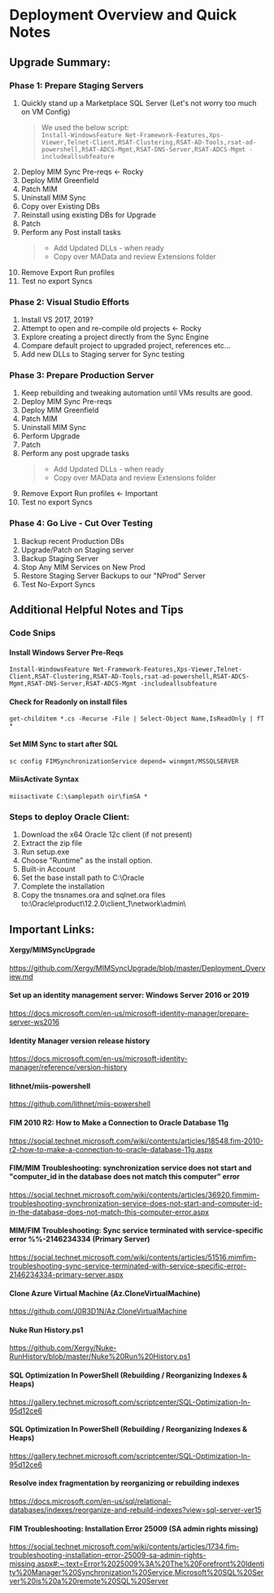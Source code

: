 # Deployment Overview and Quick Notes

## Upgrade Summary:

### Phase 1: Prepare Staging Servers

1. Quickly stand up a Marketplace SQL Server (Let's not worry too much on VM Config) 
   > We used the below script:  
   > ```Install-WindowsFeature Net-Framework-Features,Xps-Viewer,Telnet-Client,RSAT-Clustering,RSAT-AD-Tools,rsat-ad-powershell,RSAT-ADCS-Mgmt,RSAT-DNS-Server,RSAT-ADCS-Mgmt -includeallsubfeature```
2. Deploy MIM Sync Pre-reqs <- Rocky
3. Deploy MIM Greenfield 
4. Patch MIM
5. Uninstall MIM Sync
6. Copy over Existing DBs
7. Reinstall using existing DBs for Upgrade
8. Patch
9. Perform any Post install tasks
   > - Add Updated DLLs - when ready
   > - Copy over MAData and review Extensions folder
10. Remove Export Run profiles
11. Test no export Syncs

### Phase 2: Visual Studio Efforts

1. Install VS 2017, 2019?
2. Attempt to open and re-compile old projects <- Rocky
3. Explore creating a project directly from the Sync Engine
4. Compare default project to upgraded project, references etc...
5. Add new DLLs to Staging server for Sync testing

### Phase 3: Prepare Production Server

1. Keep rebuilding and tweaking automation until VMs results are good.
2. Deploy MIM Sync Pre-reqs
3. Deploy MIM Greenfield 
4. Patch MIM
5. Uninstall MIM Sync
6. Perform Upgrade
7. Patch
8. Perform any post upgrade tasks
   > - Add Updated DLLs - when ready
   > - Copy over MAData and review Extensions folder
10. Remove Export Run profiles <- Important
10. Test no export Syncs

### Phase 4: Go Live - Cut Over Testing

1. Backup recent Production DBs
2. Upgrade/Patch on Staging server
3. Backup Staging Server
4. Stop Any MIM Services on New Prod
4. Restore Staging Server Backups to our "NProd" Server
5. Test No-Export Syncs

## Additional Helpful Notes and Tips

### Code Snips

#### Install Windows Server Pre-Reqs
```
Install-WindowsFeature Net-Framework-Features,Xps-Viewer,Telnet-Client,RSAT-Clustering,RSAT-AD-Tools,rsat-ad-powershell,RSAT-ADCS-Mgmt,RSAT-DNS-Server,RSAT-ADCS-Mgmt -includeallsubfeature
```

#### Check for Readonly on install files
```
get-childitem *.cs -Recurse -File | Select-Object Name,IsReadOnly | fT *
```

#### Set MIM Sync to start after SQL
```
sc config FIMSynchronizationService depend= winmgmt/MSSQLSERVER
```

#### MiisActivate Syntax
```
miisactivate C:\samplepath oir\fimSA *
```

### Steps to deploy Oracle Client:

1. Download the x64 Oracle 12c client (if not present)
2. Extract the zip file
3. Run setup.exe
4. Choose "Runtime" as the install option.
5. Built-in Account
6. Set the base install path to C:\Oracle
7. Complete the installation
8. Copy the tnsnames.ora and sqlnet.ora files to:\Oracle\product\12.2.0\client_1\network\admin\

## Important Links:

#### Xergy/MIMSyncUpgrade
https://github.com/Xergy/MIMSyncUpgrade/blob/master/Deployment_Overview.md

#### Set up an identity management server: Windows Server 2016 or 2019
https://docs.microsoft.com/en-us/microsoft-identity-manager/prepare-server-ws2016

#### Identity Manager version release history
https://docs.microsoft.com/en-us/microsoft-identity-manager/reference/version-history

#### lithnet/miis-powershell
https://github.com/lithnet/miis-powershell

#### FIM 2010 R2: How to Make a Connection to Oracle Database 11g
https://social.technet.microsoft.com/wiki/contents/articles/18548.fim-2010-r2-how-to-make-a-connection-to-oracle-database-11g.aspx

#### FIM/MIM Troubleshooting: synchronization service does not start and "computer_id in the database does not match this computer" error
https://social.technet.microsoft.com/wiki/contents/articles/36920.fimmim-troubleshooting-synchronization-service-does-not-start-and-computer-id-in-the-database-does-not-match-this-computer-error.aspx

#### MIM/FIM Troubleshooting: Sync service terminated with service-specific error %%-2146234334 (Primary Server)
https://social.technet.microsoft.com/wiki/contents/articles/51516.mimfim-troubleshooting-sync-service-terminated-with-service-specific-error-2146234334-primary-server.aspx

#### Clone Azure Virtual Machine (Az.CloneVirtualMachine)
https://github.com/J0R3D1N/Az.CloneVirtualMachine

#### Nuke Run History.ps1
https://github.com/Xergy/Nuke-RunHistory/blob/master/Nuke%20Run%20History.ps1

#### SQL Optimization In PowerShell (Rebuilding / Reorganizing Indexes & Heaps)
https://gallery.technet.microsoft.com/scriptcenter/SQL-Optimization-In-95d12ce6

#### SQL Optimization In PowerShell (Rebuilding / Reorganizing Indexes & Heaps)
https://gallery.technet.microsoft.com/scriptcenter/SQL-Optimization-In-95d12ce6

#### Resolve index fragmentation by reorganizing or rebuilding indexes
https://docs.microsoft.com/en-us/sql/relational-databases/indexes/reorganize-and-rebuild-indexes?view=sql-server-ver15

#### FIM Troubleshooting: Installation Error 25009 (SA admin rights missing)
https://social.technet.microsoft.com/wiki/contents/articles/1734.fim-troubleshooting-installation-error-25009-sa-admin-rights-missing.aspx#:~:text=Error%2025009%3A%20The%20Forefront%20Identity%20Manager%20Synchronization%20Service,Microsoft%20SQL%20Server%20is%20a%20remote%20SQL%20Server


